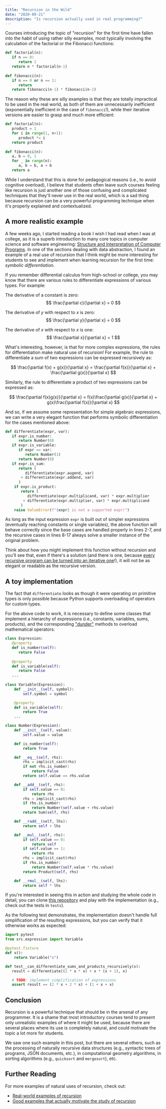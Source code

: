 ```yaml
---
title: "Recursion in the Wild"
date: "2020-09-21"
description: "Is recursion actually used in real programming?"
---
```


Courses introducing the topic of "recursion" for the first time have fallen into the habit of using rather silly examples, most typically involving the calculation of the factorial or the Fibonacci functions:

```python
def factorial(n):
   if n == 0:
      return 1
   return n * factorial(n-1)
   
def fibonacci(n):
   if n == 0 or n == 1:
      return 
   return fibonacci(n-1) * fibonacci(n-2)
```

The reason why these are silly examples is that they are totally impractical to be used in the real world, as both of them are unnecessarily inefficient (exponentially inefficient in the case of `fibonacci`!), while their iterative versions are easier to grasp and much more efficient:

```python
def factorial(n):
   product = 1
   for i in range(1, n+1):
      product *= i
   return product
   
def fibonacci(n):
   a, b = 0, 1
   for _ in range(n):
      a, b = b, a + b
   return a
```

While I understand that this is done for pedagogical reasons (i.e., to avoid cognitive overload), I believe that students often leave such courses feeling like recursion is just another one of those confusing and complicated techniques that they'll never use in the real world, which is a sad thing because recursion can be a very powerful programming technique when it's properly explained and contextualized.

## A more realistic example
A few weeks ago, I started reading a book I wish I had read when I was at college, as it is a superb introduction to many core topics in computer science and software engineering: [Structure and Interpretation of Computer Programs](https://www.google.com). In one of the sections dealing with data abstraction, I found an example of a real use of recursion that I think might be more interesting for students to see and implement when learning recursion for the first time: _symbolic differentiation._

If you remember differential calculus from high-school or college, you may know that there are various rules to differentiate expressions of various types. For example:

The derivative of a constant is zero: $$ \frac{\partial c}{\partial x} = 0 $$

The derivative of $y$ with respect to $x$ is zero: $$ \frac{\partial y}{\partial x} = 0 $$

The derivative of $x$ with respect to $x$ is one: $$ \frac{\partial x}{\partial x} = 1 $$

What's interesting, however, is that for more complex expressions, the rules for differentiation make natural use of recursion! For example, the rule to differentiate a sum of two expressions can be expressed recursively as:

$$ \frac{\partial f(x) + g(x)}{\partial x} = \frac{\partial f(x)}{\partial x} + \frac{\partial g(x)}{\partial x} $$

Similarly, the rule to differentiate a product of two expressions can be expressed as:

$$ \frac{\partial f(x)g(x)}{\partial x} = f(x)\frac{\partial g(x)}{\partial x} + g(x)\frac{\partial f(x)}{\partial x} $$

And so, if we assume some representation for simple algebraic expressions, we can write a very elegant function that performs symbolic differentiation for the cases mentioned above:

```python
def differentiate(expr, var):
   if expr.is_number:
      return Number(0)
   if expr.is_variable:
      if expr == var:
         return Number(1)
      return Number(0)
   if expr.is_sum:
      return (
         differentiate(expr.augend, var) 
       + differentiate(expr.addend, var)
      )
    if expr.is_product:
       return (
          differentiate(expr.multiplicand, var) * expr.multiplier
        + differentiate(expr.multiplier, var) * expr.multiplicand
       )
    raise ValueError(f"{expr} is not a supported expr!")
```

As long as the input expression `expr` is built out of simpler expressions (eventually reaching constants or single variables), the above function will behave correctly since the base cases are handled properly in lines 2-7, and the recursive cases in lines 8-17 always solve a smaller instance of the original problem.

Think about how you might implement this function without recursion and you'll see that, even if there's a solution (and there is one, because [every recursive program can be turned into an iterative one](https://stackoverflow.com/questions/11708903/can-every-recursion-be-changed-to-iteration)!), it will not be as elegant or readable as the recursive version.

## A toy implementation
The fact that `differentiate` looks as though it were operating on primitive types is only possible because Python supports overloading of operators for custom types. 

For the above code to work, it is necessary to define some classes that implement a hierarchy of expressions (i.e., constants, variables, sums, products), and the corresponding ["dunder"](https://dbader.org/blog/python-dunder-methods) methods to overload mathematical operators:

```python
class Expression:
   @property
   def is_number(self):
      return False
      
   @property
   def is_variable(self):
      return False
   ...
    
class Variable(Expression):
    def __init__(self, symbol):
        self.symbol = symbol

    @property
    def is_variable(self):
        return True
    ...

class Number(Expression):
    def __init__(self, value):
        self.value = value

    def is_number(self):
        return True

    def __eq__(self, rhs):
        rhs = implicit_cast(rhs)
        if not rhs.is_number:
            return False
        return self.value == rhs.value

    def __add__(self, rhs):
        if self.value == 0:
            return rhs
        rhs = implicit_cast(rhs)
        if rhs.is_number:
            return Number(self.value + rhs.value)
        return Sum(self, rhs)

    def __radd__(self, lhs):
        return self + lhs

    def __mul__(self, rhs):
        if self.value == 0:
            return self
        if self.value == 1:
            return rhs
        rhs = implicit_cast(rhs)
        if rhs.is_number:
            return Number(self.value * rhs.value)
        return Product(self, rhs)

    def __rmul__(self, lhs):
        return self * lhs
```

If you're interested in seeing this in action and studying the whole code in detail, you can clone [this repository](https://github.com/zxul767/pyexpr/) and play with the implementation (e.g., check out the tests in `tests`). 

As the following test demonstrates, the implementation doesn't handle full simplification of the resulting expressions, but you can verify that it otherwise works as expected:

```python
import pytest
from src.expression import Variable

@pytest.fixture
def x():
    return Variable("x")

def test__can_differentiate_sums_and_products_recursively(x):
   result = differentiate((2 * x * x) + x * (x + 1), x)

   # TODO: implement simplification of expressions
   assert result == (2 * x + 2 * x) + (1 + x + x)
```

## Conclusion

Recursion is a powerful technique that should be in the arsenal of any programmer. It is a shame that most introductory courses tend to present only unrealistic examples of where it might be used, because there are several places where its use is completely natural, and could motivate the topic a lot more for students.

We saw one such example in this post, but there are several others, such as the processing of naturally recursive data structures (e.g., syntactic trees of programs, JSON documents, etc.), in computational geometry algorithms, in sorting algorithms (e.g., `quicksort` and `mergesort`), etc. 

## Further Reading
For more examples of natural uses of recursion, check out:
+ [Real-world examples of recursion](https://stackoverflow.com/questions/105838/real-world-examples-of-recursion)
+ [Good examples that actually motivate the study of recursion](https://cseducators.stackexchange.com/questions/4143/what-are-good-examples-that-actually-motivate-the-study-of-recursion)

